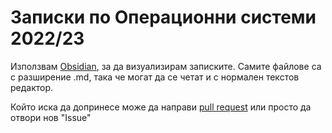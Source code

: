 # Записки по Операционни системи 2022/23

Използвам [Obsidian](https://obsidian.md/), за да визуализирам записките. Самите файлове са с разширение .md, така че могат да се четат и с нормален текстов редактор. 

Който иска да допринесе може да направи [pull request](https://www.howtogeek.com/devops/what-are-git-pull-requests-and-how-do-you-use-them/)
или просто да отвори нов "Issue"
